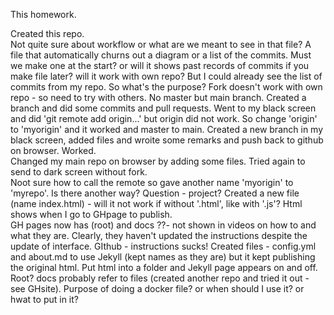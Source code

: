 This homework.

Created this repo.  
Not quite sure about workflow or what are we meant to see in that file?
A file that automatically churns out a diagram or a list of the commits.  Must we make one at the start?  or will it shows past records of commits if you make file later?
will it work with own repo?
But I could already see the list of commits from my repo. So what's the purpose?
Fork doesn't work with own repo - so need to try with others.
No master  but main branch.
Created a branch and did some commits and pull requests.
Went to my black screen and did 'git remote add origin...' but origin did not work.  So change 'origin' to 'myorigin' and it worked and master to main.
Created a new branch in my black screen, added files and wroite some remarks and push back to github on browser.  Worked.  
Changed my main repo on browser by adding some files. 
Tried again to send to dark screen without fork.  
Noot sure how to call the remote so gave another name 'myorigin' to 'myrepo'.  Is there another way?
Question - project? 
Created a new file (name index.html) - will it not work if without '.html', like with  '.js'?
Html shows when I go to GHpage to publish.  
GH pages now has (root) and docs ??- not shown in videos on how to and what they are. 
Clearly, they haven't updated the instructions despite the update of interface. GIthub - instructions sucks!
Created files - config.yml and about.md to use Jekyll (kept names as they are) but it kept publishing the original html.
Put html into a folder and Jekyll page appears on and off.  
Root?  docs probably refer to files (created another repo and tried it out - see GHsite).
Purpose of doing a docker file?  or when should I use it?  or hwat to put in it?

